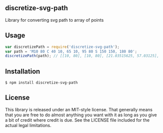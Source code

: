 ## discretize-svg-path

Library for converting svg path to array of points

## Usage

``` javascript
var discretizePath = require('discretize-svg-path');
var path = 'M10 80 C 40 10, 65 10, 95 80 S 150 150, 180 80';
discretizePath(path); // [[10, 80], [10, 80], [21.03515625, 57.03125], ...]
```

## Installation

    $ npm install discretize-svg-path

## License

This library is released under an MIT-style license. That generally means that you are free to do almost anything you want with it as long as you give a bit of credit where credit is due. See the LICENSE file included for the actual legal limitations.